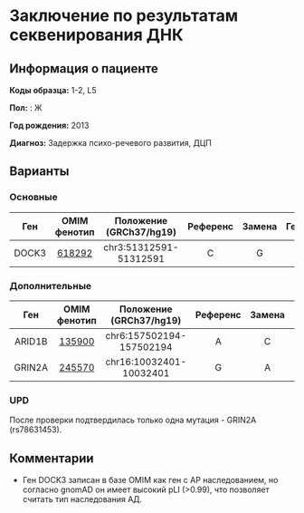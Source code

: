 # Заключение по результатам секвенирования ДНК

## Информация о пациенте

**Коды образца:** 1-2, L5

**Пол:** : Ж

**Год рождения:** 2013

**Диагноз:** Задержка психо-речевого развития, ДЦП

## Варианты

### Основные

| Ген    | OMIM фенотип | Положение (GRCh37/hg19)   | Референс | Замена | Генотип | Экзон | Тип замены | Частота аллеля | Глубина прочтения |
|:------:|:------------:|:-------------------------:|:--------:|:------:|:-------:|:-----:|:----------:|:--------------:|:-----------------:| 
| DOCK3 | [618292](https://omim.org/entry/618292) | chr3:51312591-51312591 | C | G | 0/1 | 25/53 | stopgain | - | 37 |

### Дополнительные

| Ген    | OMIM фенотип | Положение (GRCh37/hg19)   | Референс | Замена | Генотип | Экзон | Тип замены | Частота аллеля | Глубина прочтения |
|:------:|:------------:|:-------------------------:|:--------:|:------:|:-------:|:-----:|:----------:|:--------------:|:-----------------:| 
| ARID1B | [135900](https://omim.org/entry/135900) | chr6:157502194-157502194 | A | C | 0/1 | 12/20 | nonsynonymous SNV | - | 63 |
| GRIN2A | [245570](https://omim.org/entry/245570) | chr16:10032401-10032401 | G | A | 0/1 | 3/13 | nonsynonymous SNV | [0,002](https://www.ncbi.nlm.nih.gov/snp/rs78631453) | 75 |

### UPD

После проверки подтвердилась только одна мутация - GRIN2A (rs78631453).

## Комментарии

* Ген DOCK3 записан в базе OMIM как ген с АР наследованием, но согласно gnomAD он имеет высокий pLI (>0.99), что позволяет считать тип наследования АД.

